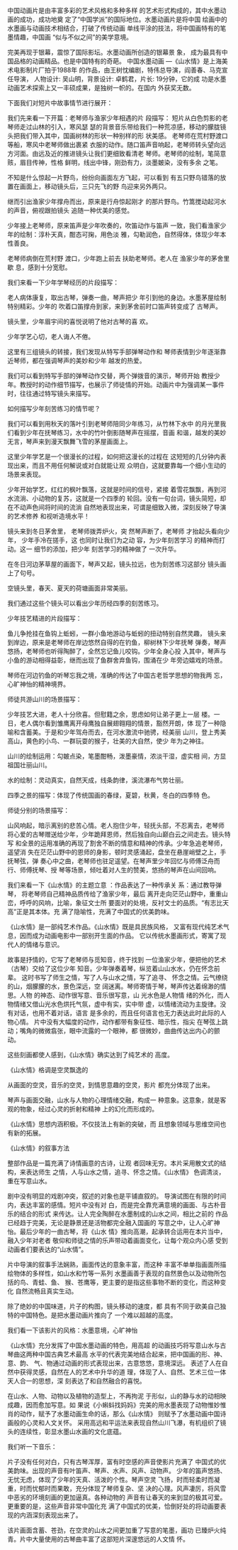 中国动画片是由丰富多彩的艺术风格和多种多样 的艺术形式构成的，其中水墨动画的成功，成功地奠 定了“中国学派”的国际地位。水墨动画片是将中国 绘画中的水墨画与动画技术相结合，打破了传统动画 单线平涂的技法，将中国画特有的笔墨情趣，中国画 “似与不似之间”的美学意境。

完美再现于银幕，震惊了国际影坛。水墨动画所创造的银幕景 象， 成为最具有中国品格的动画精品。也是中国特有的奇葩。 中国水墨动画 —《山水情》是上海美术电影制片厂拍于1988年 的作品，由王树忱编剧，特伟总导演，阎善春、马克宣任导演， 人物设计: 吴山明，背景设计: 卓鹤君，片长: 19分钟，它的成 功是水墨动画艺术探索上又一丰硕成果，是独树一帜的。在国内 外获奖无数。 

下面我们对短片中故事情节进行展开：

我们先来看一下开篇：老琴师与渔家少年相遇的片 段描写： 短片从白色剪影的老琴师走过山林的引入，寒风瑟 瑟的背景音乐带给我们一种荒凉感，移动的朦胧镜 头把我们带入其中，国画树林的形状一种别样的形 状美感。 老琴师在荒村野渡口等船，寒风中老琴师做出裹紧 衣服的动作。随口笛声音响起，老琴师转头望向远 方河面。由远及近的推进镜头让我们更细致看清老 琴师。老琴师的绘制，笔简意赅，眉目传神，性格 鲜明，线出中锋，刚劲有力，淡墨皴染，没有多余 之笔。

不知是什么惊起一片野鸟，纷纷向画面左方飞起，可以看到 有五只野鸟错落的放置在画面上，移动镜头后，三只先飞的野 鸟迎来另外两只。

继而引出渔家少年撑舟而出，原来是行舟惊起刚才 的那片野鸟。竹篙搅动起河水的声音，俯视跟拍镜头 追随一种优美的感觉。 

少年接上老琴师，原来笛声是少年吹奏的，吹笛动作与笛声 一致，我们看渔家少年的绘制：淳朴天真，酣态可掬，用色淡 雅，勾勒润色，自然得体，体现少年本性善良。

老琴师病倒在荒村野 渡口，少年跑上前去 扶助老琴师。老人在 渔家少年的茅舍里歇 息，感到十分宽慰。

我们来看一下少年学琴经历的片段描写：

老人病体康复，取出古琴，弹奏一曲，琴声把少 年引到他的身边。水墨茅屋绘制特别精彩。少年的 吹着口笛撑舟到家，来到茅舍前时口笛声转变成了 古琴声。 

镜头里，少年眉宇间的喜悦说明了他对古琴的喜 欢。

少年学艺心切，老人诲人不倦。

这里有三组镜头的转接，我们发现从特写手部弹琴动作和 琴师表情到少年逐渐靠近琴师，都在强调琴声的美妙和少年 越发的热爱。

我们可以看到特写手部的弹琴动作交替，两个弹拨音的演示，琴师开始 教授少年。教授时的动作细节描写，也展示了师徒情的开始。动画片中为强调某一事件时，往往通过特写镜头来描写。

如何描写少年刻苦练习的情节呢？

我们可以看到用秋天的落叶引到老琴师陪同少年练习，从竹林下水中 的月光里我们看到少年在抚琴练习，水中的竹叶倒影随琴声在摇摆，音画 和谐，越发的美妙无言，琴声来到漫天飘舞飞雪的茅屋画面上。

这里少年学艺是一个很漫长的过程，如何把这漫长的过程在 这短短的几分钟内表现出来，而且不用任何解说或对白就能让观 众明白，这就要靠每一个细小生动的场景来表现。

少年开始学艺，红红的枫叶飘落，这就是时间的信号，紧接 着雪花飘飘，再到河水流淌、小动物的复苏，这就是一个四季的 轮回。没有一句台词，镜头简短，却在不动声色间将时间的流淌 自然地表现出来，可谓是细致入微，深刻反映了导演的艺术修养 和视听造境水平！

镜头来到冬日茅舍里， 老琴师拨弄炉火，突 然琴声断了，老琴师 才抬起头看向少年， 少年手冷在搓手，这 也同时让我们为之动 容，为少年刻苦学习 的精神而打动。这一 细节的添加，把少年 刻苦学习的精神做了 一次升华。

在冬日河边茅草屋的画面下，琴声又起，镜头拉远，也为刻苦练习这部分 镜头画上了句号。

空镜头里，春天、夏天的荷塘画面非常美丽。

我们通过这些个镜头可以看出少年历经四季的刻苦练习。

少年技艺精进的片段描写：

鱼儿争抢挂在鱼钩上蚯蚓，一群小鱼地游动与蚯蚓的扭动特别自然灵趣， 镜头来到岸边，原来是老琴师在岸边悠然自得的在钓鱼，柳树林下少年抚琴 弹奏，琴声悠扬，老琴师也听得陶醉了，全然忘记鱼儿咬钩。少年全身心投 入其中，琴声与小鱼的游动相得益彰，继而出现了鱼群舍弃鱼钩，围涌在少 年旁边嬉戏的场景。

琴师在河边钓鱼的听琴忘我之境，准确的传达了中国古老哲学思想的物我两 忘，心旷神怡的精神境界。

师徒共游山川的场景描写：

少年技艺大进，老人十分欣喜。但慰籍之余，思虑如何让弟子更上一层 楼。一日，老人偶尔看到雏鹰离开母鹰独自展翅翱翔的情景，豁然开朗，体 现了一种隐喻和含蓄美。于是和少年驾舟而去，在河水激流中驰骋，经美丽 山川，登上秀美高山，黄色的小鸟、一群玩耍的猴子，壮美的大自然，使少 年为之神往。

山川的绘制运用：勾皴点染，笔墨酣畅，泼墨豪情，浓淡干湿，虚实相 间，方显祖国壮丽山川。

水的绘制：灵动真实，自然天成，线条韵律，溪流瀑布气势壮丽。 

四季之景的描写：体现了传统国画的春绿，夏碧，秋黄，冬白的四季特 色。

师徒分别的场景描写：

山风响起，暗示离别的悲苦心情。老人抱住少年，轻抚头部，不忍离去，老琴师 将心爱的古琴赠送给少年，少年跪拜恩师，然后独自向山巅白云之间走去。镜头特写 和全景的运用准确的再现了割舍不断的情意和精神的传承。少年急追老琴师，遥望消 失在茫茫山野中的恩师的身影，顿时灵感涌起，盘坐在悬崖峭壁之上，手抚琴弦，弹 奏心中之曲，老琴师也驻足遥望。在琴声里少年回忆与师傅泛舟而行、师傅抚琴、授 琴等场景，倾吐着对人生的赞美，悠扬的琴声在山间回响。

我们来看一下《山水情》的主题立意 ：作品表达了一种传承关 系：通过教导弹琴， 将老琴师自己精神品质传给了渔家少年，最后 离开走向茫茫山野中，重重山峦，呼呼的风响，比喻，象征文士所 要面对的处境，反衬文士的品质。“有志比天高”正是其本体。充 满了隐喻性，充满了中国式的优美韵味。

《山水情》是一部纯艺术作品。《山水情》既是具民族风格， 又富有现代纯艺术气息，因而成为动画电影中一部别开生面的作品。 它以传统水墨画形式，寄寓了现代人的情绪与意识。

故事是抒情的，它写了老琴师与觅知音，终于找到 一位渔家少年，便把他的艺术（古琴）交给了这位少年 知音。少年弹奏着琴，纵览着山山水水，仍在怀念前辈。 这时书写了师生之情，写了人与山水之情，写了追寻、 怀念之情。云气缭绕的山，烟朦朦的水，景色深远，空 阔迷离。琴师寄情于琴，琴声传达着绵渺的情思。人物 的神态、动作很写意、音乐很写意，山 光水色是人物情 绪的外化，而人物情绪又借山光水色烘托气氛，虚中有实，实中带 虚，以情绪流动为主旋律。没有对话，也用不着对话，语言 是多余的，而且任何语言也无力表达此时此际的人物心情。 片中没有大幅度的动作，动作都带有象征性、暗示性，指尖 在琴弦上跳动；嘴角的微微翕张，眼中流露的一个眼神，都 很微妙，曲曲传达出内心的颤动。

这些刻画都使人感到，《山水情》确实达到了纯艺术的 高度。

《山水情》格调是空灵飘逸的 

从画面的空灵，音乐的空灵，到情思意趣的空灵，影片 都充分体现了出来。 

琴声与画面交融，山水与人物的心理情绪交融，构成一 种意象。这意象，就是客观的物象，经过心灵的折射和精神 上的幻化而形成的。 

《山水情》思想内涵积极。不仅技法上有新的突破，而 且想象领域与思维空间也有新的拓展。

《山水情》的叙事方法

整部作品是一篇充满了诗情画意的古诗，让观 者回味无穷。本片采用散文式的结构，来表达师生 之情，人与山水之情，追寻、怀念之情。《山水情》 色调清淡，重在写意山水。

剧中没有明显的戏剧冲突，叙述的对象也是平铺直叙的。 导演试图在有限的时间内，表达丰富的感情。短片中没有对 白，而是完全靠充满意境的画面、与古朴音乐的结合的形式 来传达。让人完全陶醉在水墨制成的山水之间，相比之前的 作品已经趋于完美，无论是静景还是活物都完全融入国画的 写意之中，让人心旷神怡。最后少年的一曲古琴，将《山水 情》推向高潮，起承转合运用在本片当中，融入少年对老者 敬仰和师徒之情的乐声带动着画面变化，让每个观众内心感 受到动画者们要表达的“山水情”。

片中导演的叙事手法娴熟，画面传达的意象丰富，而这种 丰富不单单指画面所描绘物体的多样性，如山水和竹等一系列 水墨画善于表现的自然景色以及动物所包括的鸟、青蛙、鱼、 猴、苍鹰等，更主要的是指这些事物不断的变化，而这种变化 自然流畅且真实生动。

除了绝妙的中国味道，片子的构图，镜头移动的速度，都 具有不同于欧美自己独特的中国特色。是把水墨动画片推向了 一个难以超越的高度。

我们看一下该影片的风格：水墨意境，心旷神怡

《山水情》充分发挥了中国水墨动画的特色，用高超 的动画技巧将写意山水与古琴曲这两种中国古典艺术最高 水平的代表完美地结合起来，把中国画的形、神、意、韵、 气、物通过动画的形式表现出来，古意悠悠，意境深远。 表述了人在自然中获得灵感，自然在人的艺术中升华的道 理，体现了人、自然、艺术三位一体天人合一的思想，深 刻表达了和自然融合的喜悦。

在山水、人物、动物以及植物的造型上，不再拘泥 于形似，山的静与水的动相映成趣，因而愈加写意。如 果说《小蝌蚪找妈妈》完美的用水墨表现了动物惟妙惟 肖的动作，赋予了水墨动画生命的话，那么《山水情》 则赋予了水墨动画中国诗画般的心灵和人文关怀。 采用高远和平运法来表现自然山川飞瀑，有机组织了镜 头的连续性，彰显水墨山水画的文化底蕴。

我们听一下音乐：

片子没有任何对白，只有古琴浑厚，富有时空感的声音使影片充满了 中国式的优美韵味。出现的声音有叶笛声、琴声、水声、风声、动物声。 少年的笛声悠扬、无忧无虑，体现了少年的天真、活泼的个性。琴声空灵 飞扬，时而轻柔时而凝重，时而忧郁时而果敢，充分体现了琴师复杂、坚 决的心理。风声凄厉，将风雪中恶劣的环境刻画的更加逼真。各种动物的 声音有让春天的来到显的极其可爱。更重要的是，这些声音非常中国化充 满了中国式的优美，恰倒好处的将动画要表现的内涵深刻表现出来了。

该片画面含蓄、苍劲，在空灵的山水之间更加重了写意的笔墨，画功 已臻炉火纯青。片中大量使用的古琴曲丰富了这部短片深邃悠远的人文情 怀。



